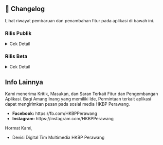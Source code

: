 ## 📜 **Changelog**

Lihat riwayat pembaruan dan penambahan fitur pada aplikasi di bawah ini.

### Rilis Publik
<details>
  
  <summary>Cek Detail</summary>
<br/>
<details>
  <summary><strong>Versi 2.7.0 (Terbaru)</strong></summary>
  <ul>
    <li>Ekstensi offline-first ke semua tabel jadwal & Partangiangan.</li>
    <li>Konsistensi jadwal & cache offline untuk tabel.</li>
    <li>Jadwal Mingguan & Sermon Parhalado: Dukungan cache instan dan update latar belakang</li>
    <li>Info Banner Partangiangan render cache sinkron lebih awal</li>
    <li>Jadwal Ibadah & Jadwal PA/PHD: Caching offline (ambil instan dari Manajemen lalu update di latar belakang)</li>
    <li>fallback offline pakai cache</li>
    <li>Konversi widget jadwal untuk manajemen cache & pembaharuan instan</li>
    <li>Halaman Home & Jadwal: Pemanggilan diperbarui</li>
    <li>Perubahan konstruktor Jadwal Ibadah bersifat breaking minor</li>
    <li>Masa kedaluwarsa cache jadwal: 7 hari</li>
  </ul>
</details>

<details>
  <summary>Versi 2.5.1</summary>
  <ul>
    <li>Perbaikan lag pada saat kali pertama install aplikasi</li>
    <li>Perbaikan postingan blog yang menampilkan simbol-simbol</li>
    <li>blokir kode iklan web pada tampilan postingan android</li>
    <li>perbaikan fitur stiker teks berjalan</li>
    <li>perubahan indikator offline</li>
    <li>Perubahan struktur penampil stiker teks berjalan</li>
  </ul>
</details>

<details>
  <summary>Versi 2.4.17</summary>
  <ul>
    <li>Perbaikan pengolahan cache yang menyebabkan aplikasi terhenti tiba-tiba</li>
    <li>Peningkatan peforma</li>
    <li>Penyegaran banner informasi</li>
    <li>Penambahan banner untuk keterangan halaman</li>
    <li>Penambahan Stiker informasi teks berjalan dibawah header</li>
    <li>Optimasi pengolahan cache</li>
    <li>Perbaikan beberapa bug</li>
    <li>Pengolahan Stiker dan Banner informasi untuk Admin</li>
    <li>Monitor crash pada user</li>
    <li>Optimasi pengolahan tim untuk jenis devisi</li>
    <li>Optimasi pengolahan pembaca PDF bawaan dan webview</li>
  </ul>
</details>
<details>
  <summary>Versi 2.4.11</summary>
  <ul>
    <li>Peningkatan keamanan dan logging</li>
    <li>Optimasi kinerja aplikasi</li>
    <li>Penambahan fitur layar tetap menyala saat membaca warta di pengaturan</li>
    <li>Penambahan penampil PDF webview di pengaturan aplikasi</li>
    <li>Penyederhanaan tampilan</li>
    <li>Penjadwalan notifikasi (untuk Admin)</li>
    <li>Optimasi pengelolaan tim dan kategori tim</li>
    <li>Peningkatan stabilitas</li>
    <li>Perubahan UI halaman warta-acara</li>
    <li>Perbaikan widget team yang tiba-tiba berpindah acak</li>
    <li>Cache hanya pada alur internal untuk keamanan</li>
  </ul>
</details>
<details>
  <summary>versi 2.4.10</summary>
  <ul>
    <li>Tambah guard ekstra agar tidak ada akses ke controller sebelum siap saat frame awal</li>
    <li>Optimasi pembaca pdf lokal</li>
    <li>Penambahan fitur membuka pdf secara eksternal</li>
    <li>Redesain halaman warta acara</li>
    <li>Otomasi ikon warta acara sesuai jenis file</li>
    <li>Validasi url pdf untuk webview</li>
    <li>Memisahkan cache domain ke box khusus</li>
    <li>Menambah migrasi ringan</li>
    <li>Perbaikan beberapa bug</li>
  </ul>
</details>
<details>
  <summary>versi 2.4.1 - 2.4.9</summary>
  <ul>
    <li>Redesign UI Pengaturan</li>
    <li>Otomasi Penghapus cache lebih dari 2 minggu</li>
    <li>Perbaikan beberapa bug dan crash</li>
    <li>Konfigurasi Ulang Team agar konsisten</li>
    <li>Hindari rebuild team jika sudah di kunci oleh Admin</li>
    <li>Perbaikan kategori team yang tiba-tiba hilang</li>
    <li>Penambahan opsi check box untuk tim (admin)</li>
    <li>Redesain pengaturan tim di admin dashboard</li>
    <li>Ganti pemanggilan API usang</li>
    <li>Penghapusan pencatatan log yang tidak diperlukan</li>
    <li>Konsistensi cache untuk semua halaman</li>
    <li>Optimasi pengkompres data untuk sinkronisasi latar belakang</li>
    <li>Redesign indikator offline</li>
    <li>Otomatisasi pengiriman informassi crash pada user</li>
    <li>Perbaikan strukrur penyimpanan tim</li>
  </ul>
</details>
<details>
  <summary>versi 2.2.2 - versi 2.4.0</summary>
  <ul>
    <li>Integrasi dropbox dan google drive untuk penyimpanan online</li>
    <li>Perubahan metode pengambilan postingan</li>
    <li>Fitur edit post khusus mobile</li>
    <li>Fitur pendeteksi perubahan postingan</li>
    <li>Redesign Sidebar Global dan Admin dashboard</li>
    <li>Pemecahan beberapa file menjadi bagian-bagian kecil</li>
    <li>Penguraian kinerja berat menjadi beberapa tahap</li>
    <li>Mengurangi definisi animasi untuk mengurangi beban GPU/CPU</li>
    <li>optimasi cache, pembersihan PDF, Remote Config fetch, dan priming data awal</li>
  </ul>
</details>
<details>
  <summary>versi 2.2.1</summary>
  <ul>
    <li>Integrasi crashlytic untuk non-fatal crash</li>
    <li></li>
    <li></li>
    <li></li>
    <li></li>
    <li></li>
    <li></li>
    <li></li>
    <li></li>
  </ul>
</details>
<details>
  <summary>versi 2.2.0</summary>
  <ul>
    <li>Perubahan struktur metode implementasi Admin</li>
    <li>Sleksi User (untuk Admin)</li>
    <li>Penambahan role contributor untuk admin</li>
    <li>Redesign Profil Admin</li>
    <li>Peningkatan keamanan admin</li>
    <li>integrasi keamanan google admin</li>
  </ul>
</details>
<details>
  <summary>Versi 2.1.0 - 19 Agustus 2025</summary>
  <ul>
    <li>Perubahan arsitektur pengiriman notifikasi</li>
    <li>Penjadwalan notifikasi</li>
    <li>Optimasi dan konsistensi cache setiap halaman</li>
    <li>Menambahkan kompibilitas edge-to-edge</li>
    <li>mengganti depedensi usang</li>
    <li>perbaikan bug</li>
    <li>Perubahan struktur header</li>
    <li>Menghapus entri cache korup saat gagal dekompresi</li>
    <li>Redesign layar login</li>
    <li>Perbaikan izin FCM</li>
    <li>Integrasi dengan Github action</li>
  </ul>
</details>
<details>
<summary>Versi 1.0.58 - 17 Agustus 2025</summary>
<ul>
<li>Perbaikan force close pada versi 1.0.57</li>
<li>Perbaikan fitur pencarian pada halaman blog</li>
<li>Optimasi Edge-to-edge</li>
<li>Penghapusan metode usang</li>
<li>Perbaikan bug</li>
</ul>
</details>
<details>
<summary>Versi 1.0.57 - 15 Agustus 2025</summary>
<ul>
<li>Perbaikan tombol "kembali ke atas"</li>
<li>Perubahan halaman Tentang aplikasi</li>
<li>Desain ulang header Aplikasi</li>
<li>Perbaikan beberapa bug</li>
<li>Pengoptimalan kode aplikasi</li>
<li>Penanganan Admin dashboard</li>
<li>Penambahan fitur ubah password untuk Admin</li>
<li>Penambahan fitur sinkronisasi Google untuk Admin</li>
</ul>
</details>
<details>
<summary>Versi 1.0.56 - 07 Agustus 2025</summary>
<ul>
<li>Perbaikan bug dan peningkatan performa</li>
<li>Penambahan metode scrap PDF dari web dan GDrive</li>
<li>Perubahan UI Blog</li>
<li>Penambahan Fitur Postingan Unggulan</li>
<li>Optimasi pembuka PDF</li>
<li>Optimasi metode unduh PDF</li>
<li>Perbaikan Cache Info Partangiangan</li>
<li>Perbaikan beberapa bug</li>
</ul>
</details>

<details>
<summary>Versi 1.0.55 - 02 Agustus 2025</summary>
<ul>
<li>Perbaikan bug dan peningkatan performa</li>
<li>Penambahan kemampuan memuat gambar pada notifikasi</li>
<li>Pengoptimalan metode cache</li>
<li>Penambahan Jadwal Partangiangan Weyk</li>
<li>Penghapusan sisi samping Penampil PDF</li>
<li>Pengoptimalan Pembacaan PDF</li>
<li>Meringankan halaman utama aplikasi</li>
<li>Penambahan keamanan AppCheck</li>
<li>Perbaikan Bug</li>
<li>Perbaikan tombol aksi notifikasi</li>
<li>Pembaharuan bahasa pendukung</li>
</ul>
</details>

<details>
<summary>Versi 1.0.50 - 20 Juni 2025</summary>
<ul>
<li>Perbaikan bug dan peningkatan performa</li>
<li>Perbaikan edge-to-edge</li>
<li>Integrasi Play Integrity</li>
<li>dan banyak lagi</li>
</ul>
</details>

<details>
<summary>Versi 1.0.43 - 28 April 2025</summary>
<ul>
<li>Fetch Warta Acara dengan Metode Baru mengikuti struktur web</li>
<li>Penambahan Sistem notifikasi dengan fitur Tombol</li>
<li>Perbaikan direct sistem notifikasi</li>
<li>Perbagian Bug</li>
<li>Penyimpanan Dokumen tersendiri</li>
<li>Pengoptimalan Pembuka Pdf</li>
</ul>
</details>

<details>
<summary>Versi 1.0.37 - 1.0.38</summary>
<ul>
<li>Perbaikan Fug</li>
<li>Perbaikan cache lokal</li>
<li>Perbaikan snkronasi Jadwal</li>
<li>Penambahan metode refresh di halaman warta</li>
<li>Fitur Pengurutan kategori team</li>
<li>Perbaikan logika halaman info huria</li>
<li>Fitur Perbaikan sinkronasi Jadwal dan Team dengan firebase</li>
</ul>
</details>

<details>
<summary>Versi 1.0.36 - 1.0.37</summary>
<ul>
<li>Perbaikan Bug</li>
<li>Memperbaiki fitur cache</li>
<li>Menutup akses pendaftaran user</li>
<li>Sinkronasi data team dengan firebase</li>
</ul>
</details>

<details>
<summary>Versi 1.0.35 - 1.0.36</summary>
<ul>
<li>Perbaikan bug</li>
<li>Migrasi penyimpanan dari hive ke hive_ce</li>
<li>Perbaikan Halaman Dokumen</li>
<li>Integrasi Dokumen di Halaman Dokumen Dengan ImageKit</li>
<li>Menetapkan sidebar hanya untuk warta-acara</li>
<li>Memperbaiki gambar terbalik pada sidebar</li>
</ul>
</details>

<details>
<summary>Versi 1.0.34 - 1.0.35</summary>
<ul>
<li>Perbaikan bug</li>
<li>Integrasi ImageKit sebagai media utama penyimpanan file</li>
<li>Perbaikan fitur Analystik</li>
<li>Perbaikan integrasi firebase</li>
</ul>
</details>

<details>
<summary>Versi 1.0.30 - 1.0.34</summary>
<ul>
<li>Meningkatkan stabilitas</li>
<li>Mengubah metode fetch dokumen dan warta hanya oleh admin</li>
<li>Pembaharuan otomatis dokumen</li>
<li>Perbaikan bug</li>
<li>Penambahan fitur agara dapat di akses dalam mode offline</li>
<li>Sinkronasi otomatis jika koneksi terdeteksi</li>
<li>Menambah perijinan perangkat agar dapat mengunduh warta atau dokumen.</li>
<li>Perbaikan halaman blog untuk mengambil dari web.</li>
<li>Merapikan detail isi post pada blog.</li>
<li>Menambahkan Imagekit sebagai penyimpanan online.</li>
<li>Penambahan database warta untuk menangkap dari web</li>
<li>Memperbaiki metode dokumen</li>
<li>Filter postingan yang di tangkap dari web pada data dokumen.</li>
</ul>
</details>

<details>
<summary>Versi 1.0.30 - 1.0.35</summary>
<ul>
<li>Perbaikan Bug</li>
<li>Integrasi ImageKit sebagai Media Library</li>
<li>Perbaikan fitur Analistik</li>
</ul>
</details>

<details>
<summary>Versi 1.0.25 - 1.0.30</summary>
<ul>
<li>Penambahan fitur popup pada foto info huria, fungsionaris, dan tim digital</li>
<li>Penambahan menu Dokumen pada Sidebar</li>
<li>Menghapus metode Signup</li>
<li>Menambah fitur penambahan user hanya oleh Admin</li>
<li>Perbaikan splash screen terpotong pada Android 14</li>
<li>Perbaikan bug</li>
</ul>
</details>

<details>
<summary>Versi 1.0.1 - 1.0.25</summary>
<ul>
<li>Perbaikan bug</li>
<li>Pengelompokan halaman warta-acara berdasarkan kegiatan acara</li>
<li>Metode fetch warta agar dapat mendeteksi postingan terbaru di website.</li>
</ul>
</details>

<details>
<summary>Versi 1.0.1</summary>
<ul>
<li>Penambahan fitur analistik.</li>
<li>Perbaikan beberapa bug.</li>
<li>Optimisasi halaman warta acara setiap kali dibuka</li>
<li>penambahan tabel “hari” dalam jadwal kegiatan.</li>
<li>peningkatan keamanan.</li>
<li>penambahan sosial media facebook, youtube, dan instagram di halaman kontak</li>
</ul>
</details>

<details>
<summary>Versi 1.0.0</summary>
<ul>
<li>Perbaikan beberapa bug.</li>
<li>penambahan pop up jika versi baru tersedia.</li>
<li>melenngkapi data sintua dan halaman fungsionaris</li>
<li>perbaikan info team agar dapat memunculkan pop up foto.</li>
</ul>
</details>

<details>
<summary>Versi 1.0.0</summary>
<ul>
<li>Penambahan Halaman: Info Huria, Warta Jemaat, Jadwal Kegiatan, Blog, Info Aplikasi, Kebijakan Privasi, Fungsionaris, Tim Digital.</li>
<li>Pemuatan Warta Jemaat menggunakan web_view ke situs https://www.hkbpperawang.org.</li>
<li>Penanganan Notifikasi agar dapat dikirim dan diterima secara real time.</li>
<li>Penambahan fungsi jadwal kegiatan agar dapat di ubah tanpa pembaharuan</li>
<li>Penambahan fungsi jadwal ibadah</li>
<li>penambahan fitur user</li>
<li>penambahan fitur statistik huria untuk memunculkan di halaman info huria.</li>
</ul>
</details>
</details>

### Rilis Beta
<details>
  <summary>Cek Detail</summary>
  <br/>
  
  <details>
    <summary>Versi 2.9.1 <strong>(Terbaru)</strong></summary>
    <ul>
      <li>Pembersihan cache memastikan file lokal diregenerasi saat versi server</li>
      <li>Prefetch otomatis Partangiangan dijalankan di latar belakang</li>
      <li>Cloud Function baru untuk mengirim FCM secara aman melalui backend dengan validasi peran admin</li>
      <li>Pemuatan cache Partangiangan segera saat startup sehingga kartu langsung menampilkan data lokal</li>
      <li>Inisialisasi Partangiangan kini memakai satu jalur fallback yang mengutamakan berkas lokal</li>
      <li>Pemuatan snapshot fungsionaris dari cache Hive/DataCache segera setelah provider aktif</li>
      <li>Tombol "Info Partangiangan Weyk" kini selalu aktif tanpa pesan unduhan</li>
      <li>Tampilan penuh Partangiangan menampilkan banner "Harap Hubungkan ke Internet untuk mengambil Info Partangiangan" dan menonaktifkan tombol unduh ketika perangkat sedang offline.</li>
      <li>Tombol **Clear Cache** di dasbor menaikkan versi cache di Firestore sehingga semua perangkat memaksa sinkron ulang dan mengosongkan salinan lama.</li>
      <li>FCM dan utilitas terkait kini memakai Firebase Cloud Functions sehingga tidak lagi membaca kredensial service account dari bundle aplikasi</li>
      <li>Penyederhanaan penggunaan Firebase API</li>
      <li>Peningkatan keamanan file-file yang dapat diakses publik</li>
      <li>Jadwal Ibadah, Daftar Dokumen, dan Kategori Post kini menyimpan cache dengan metode yang sama</li>
      <li>Rutinitas warmup pasca-frame kini melibatkan `TeamProvider` untuk memicu revalidasi diam-diam ketika perangkat online</li>
      <li>Penambahan kemampuan akses warta dalam mode offline menggunakan pembaca PDF lokal</li>
      <li>Seluruh dialog dan snackbar lintas modul sudah menyimpan navigator/messenger sebelum operasi async</li>
      <li>Penanda lingkungan (`Banner`) dibungkus dengan `Directionality` sehingga overlay label tidak lagi memicu runtime error</li>
      <li>Tombol "Info Partangiangan Weyk" di beranda langsung membuka cache yang tersedia sehingga shimmer hanya muncul ketika aplikasi benar-benar mengambil data terbaru</li>
      <li>Halaman Warta kembali menampilkan daftar arsip ketika perangkat luring karena provider kini selalu mundur ke cache lokal sebelum menghubungi Firestore</li>
      <li>Konfigurasi lint Functions</li>
      <li>Pengubahan Metode CACHE-FIRST untuk semua widget yanng mengambil data dari Firebase.</li>
    </ul>
  </details>

  <details>
    <summary>Versi 2.9.0</summary>
    <ul>
      <li>Skeleton shimmer global untuk halaman di tab utama</li>
      <li>Penyesuaian template shimmer untuk grid, list, , detail</li>
      <li>Resolusi jalur lokal Partangiangan kini mengenali path Windows dan URI</li>
      <li>Kartu "Info Partangiangan Weyk" selalu aktif menampilkan cache awal</li>
      <li>Fallback shimmer kartu Partangiangan kini ditampilkan maksimal selama validasi ulang jaringan</li>
    </ul>
  </details>

  <details>
    <summary>Versi 2.8.6</summary>
    <ul>
      <li>Perbaikan loop saat data offline</li>
      <li>Normalisasi pengambilan URL partangiangan</li>
      <li>Widget smoke test diperbarui agar mengikuti alur bootstrap</li>
      <li>Penambahan fallback agar perangkat tidak berhenti di splash screen</li>
      <li>Halaman Blog dan Warta Acara memaksa pengecekan koneksi pasca-frame</li>
      <li>Pembersihan indikator koneksi di main_page dan dipindahkan ke header</li>
      <li>Koreksi deteksi konektivitas ganda</li>
      <li>Banner offline kini menunggu setidaknya 3 detik setelah masa grace berakhir</li>
      <li>Kartu jadwal Partangiangan di beranda kini tetap aktif menggunakan versi cache</li>
      <li>Inisialisasi kartu Partangiangan memprioritaskan cache sinkron dan menampilkan indikator loading sampai data siap</li>
      <li>Penyesuaian banner indikator offline</li>
    </ul>
  </details>

  <details>
    <summary>Versi 2.8.5</summary>
    <ul>
      <li>Update versi dart, kotlin, AGP</li>
      <li>Perbaikan aplikasi berhenti di flash screen</li>
      <li>Perbaikan kotlin</li>
      <li>Migrasi lanjutan build.gradle.kts</li>
      <li>Integrasi arsip native-debug untuk keperluan playconsole</li>
    </ul>
  </details>

  <details>
    <summary>Versi 2.8.4</summary>
    <ul>
      <li>Update framework flutter 3.35.4</li>
      <li>Migrasi sinkron data admin dan editor</li>
      <li>Penggantian metode usang</li>
      <li>Integrasi verifikasi 2 langkah untuk admin dan editor</li>
    </ul>
  </details>

  <details>
    <summary>Versi 2.7.1</summary>
    <ul>
      <li>Perbaikan kestabilan unduhan & guard UI</li>
      <li>Crash fatal Null check</li>
      <li>Perbaikan integrasi crashlytics</li>
      <li>Perbaikan metode pengambilan koneksi</li>
      <li>Perbaikan cache file pdf</li>
    </ul>
  </details>
  
  <details>
  <summary>Versi 2.6.5</summary>
  <ul>
    <li>Optimisasi startup offline-first & pengurangan jank.</li>
    <li>Revalidasi ringan jadwal hanya bila koneksi tersedia & data masih dari cache.</li>
    <li>Revalidasi bertahap WartaAcara</li>
    <li>Hapus logging build berulang</li>
    <li> Warmup post-frame kini menerima context untuk akses provider aman dan menambahkan jadwal revalidation</li>
    <li>Revalidasi multi-provider bertingkat + guard scheduler</li>
  </ul>
</details>

<details>
  <summary>Versi 2.6.4</summary>
  <ul>
    <li>Sinkronisasi Custom Notes ke HomeScreen.</li>
    <li>Tambah render Custom Notes kategori 01 dan 02</li>
    <li>Menjamin konsistensi informasi penting</li>
  </ul>
</details>

<details>
  <summary>Versi 2.6.3</summary>
  <ul>
    <li>Fokus stabilitas & pembersihan akhir PDF viewer + perbaikan lintas modul.</li>
    <li>Perbaikan crash notifikasi firebase</li>
    <li>Perbaikan Build gagal ekstensi Matrix4</li>
    <li>Penyederhanaan controller & callback</li>
    <li>Rewrite terstruktur + scroll aman</li>
    <li></li>
    <li></li>
    <li></li>
  </ul>
</details>

<details>
  <summary>Versi 2.6.2</summary>
  <ul>
    <li>Refactor & finalisasi arsitektur PDF + telemetry tambahan.</li>
    <li>Prefetch hingga 8 PDF Warta</li>
    <li>Penggunaan telemetry untuk pemantau kegagalan inisialisasi aplikasi</li>
    <li>Perbaikan build berlebih saat aplikasi dijalankan</li>
  </ul>
</details>

<details>
  <summary>Versi 2.6.1</summary>
  <ul>
    <li>Ekstensi caching & observability</li>
    <li>Penerapan SWR secara menyeluruh dalam pengolahan cache</li>
    <li>Analisis kinerja aplikasi dalam Dashboard Admin</li>
    <li>Fallback menggunakan pembaca lokal jika pembaca webview gagal dimuat</li>
  </ul>
</details>

<details>
  <summary>Versi 2.6.0</summary>
  <ul>
    <li>Fondasi fitur infra kinerja & offline.</li>
    <li>antrian operasi dokumen/kategori + flush otomatis saat online</li>
    <li>Penambahan fitur Prefetch untuk warta acara</li>
    <li>Grace startup</li>
    <li>Penerapan SWR untuk pengeola cache</li>
    <li>Penundaan informasi offline untuk kasus false offline</li>
    <li>Perbaiki banner indikasi offline menyebabkan flicker</li>
    <li>UX offline diawal pembukaan aplikasi</li>
  </ul>
</details>

<details>
  <summary>Versi 2.5.2</summary>
  <ul>
    <li>Perbaikan beberapa halaman tertutup sistem navigasi perangkat</li>
    <li>Mengatur jarak bawah halaman secara global</li>
    <li>Pembersihan jarak bawah pada halaman-halaman lokal</li>
  </ul>
</details>

</details>

## Info Lainnya
Kami menerima Kritik, Masukan, dan Saran Terkait Fitur dan Pengembangan Aplikasi. Bagi Amang Inang yang memiliki Ide, Permintaan terkait aplikasi dapat mengirimkan pesan pada sosial media HKBP Perawang.
<ul>
  <li><strong>Facebook:</strong> https://fb.com/HKBPPerawang</li>
  <li><strong>Instagram:</strong> https://instagram.com/HKBPPerawang</li>
</ul>

Hormat Kami,
- Devisi Digital Tim Multimedia HKBP Perawang
